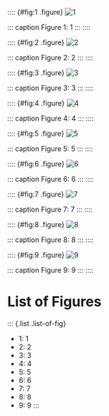 :::: {#fig:1 .figure}
![1](fig1.png)

::: caption
Figure 1: 1
:::
::::

:::: {#fig:2 .figure}
![2](fig2.png)

::: caption
Figure 2: 2
:::
::::

:::: {#fig:3 .figure}
![3](fig3.png)

::: caption
Figure 3: 3
:::
::::

:::: {#fig:4 .figure}
![4](fig4.png)

::: caption
Figure 4: 4
:::
::::

:::: {#fig:5 .figure}
![5](fig5.png)

::: caption
Figure 5: 5
:::
::::

:::: {#fig:6 .figure}
![6](fig6.png)

::: caption
Figure 6: 6
:::
::::

:::: {#fig:7 .figure}
![7](fig7.png)

::: caption
Figure 7: 7
:::
::::

:::: {#fig:8 .figure}
![8](fig8.png)

::: caption
Figure 8: 8
:::
::::

:::: {#fig:9 .figure}
![9](fig9.png)

::: caption
Figure 9: 9
:::
::::

# List of Figures

::: {.list .list-of-fig}
-   1: 1
-   2: 2
-   3: 3
-   4: 4
-   5: 5
-   6: 6
-   7: 7
-   8: 8
-   9: 9
:::
